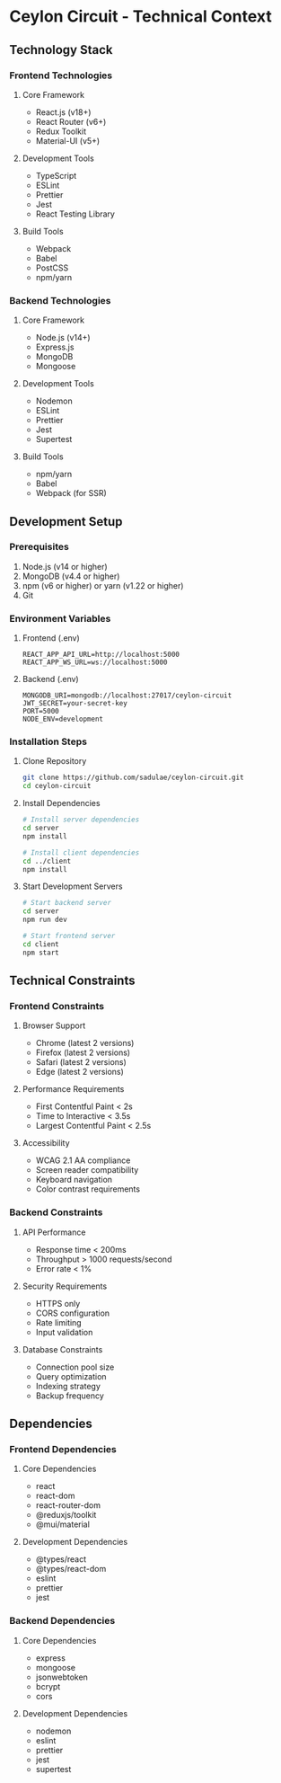 # Ceylon Circuit - Technical Context

## Technology Stack

### Frontend Technologies
1. Core Framework
   - React.js (v18+)
   - React Router (v6+)
   - Redux Toolkit
   - Material-UI (v5+)

2. Development Tools
   - TypeScript
   - ESLint
   - Prettier
   - Jest
   - React Testing Library

3. Build Tools
   - Webpack
   - Babel
   - PostCSS
   - npm/yarn

### Backend Technologies
1. Core Framework
   - Node.js (v14+)
   - Express.js
   - MongoDB
   - Mongoose

2. Development Tools
   - Nodemon
   - ESLint
   - Prettier
   - Jest
   - Supertest

3. Build Tools
   - npm/yarn
   - Babel
   - Webpack (for SSR)

## Development Setup

### Prerequisites
1. Node.js (v14 or higher)
2. MongoDB (v4.4 or higher)
3. npm (v6 or higher) or yarn (v1.22 or higher)
4. Git

### Environment Variables
1. Frontend (.env)
   ```
   REACT_APP_API_URL=http://localhost:5000
   REACT_APP_WS_URL=ws://localhost:5000
   ```

2. Backend (.env)
   ```
   MONGODB_URI=mongodb://localhost:27017/ceylon-circuit
   JWT_SECRET=your-secret-key
   PORT=5000
   NODE_ENV=development
   ```

### Installation Steps
1. Clone Repository
   ```bash
   git clone https://github.com/sadulae/ceylon-circuit.git
   cd ceylon-circuit
   ```

2. Install Dependencies
   ```bash
   # Install server dependencies
   cd server
   npm install

   # Install client dependencies
   cd ../client
   npm install
   ```

3. Start Development Servers
   ```bash
   # Start backend server
   cd server
   npm run dev

   # Start frontend server
   cd client
   npm start
   ```

## Technical Constraints

### Frontend Constraints
1. Browser Support
   - Chrome (latest 2 versions)
   - Firefox (latest 2 versions)
   - Safari (latest 2 versions)
   - Edge (latest 2 versions)

2. Performance Requirements
   - First Contentful Paint < 2s
   - Time to Interactive < 3.5s
   - Largest Contentful Paint < 2.5s

3. Accessibility
   - WCAG 2.1 AA compliance
   - Screen reader compatibility
   - Keyboard navigation
   - Color contrast requirements

### Backend Constraints
1. API Performance
   - Response time < 200ms
   - Throughput > 1000 requests/second
   - Error rate < 1%

2. Security Requirements
   - HTTPS only
   - CORS configuration
   - Rate limiting
   - Input validation

3. Database Constraints
   - Connection pool size
   - Query optimization
   - Indexing strategy
   - Backup frequency

## Dependencies

### Frontend Dependencies
1. Core Dependencies
   - react
   - react-dom
   - react-router-dom
   - @reduxjs/toolkit
   - @mui/material

2. Development Dependencies
   - @types/react
   - @types/react-dom
   - eslint
   - prettier
   - jest

### Backend Dependencies
1. Core Dependencies
   - express
   - mongoose
   - jsonwebtoken
   - bcrypt
   - cors

2. Development Dependencies
   - nodemon
   - eslint
   - prettier
   - jest
   - supertest 